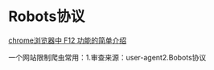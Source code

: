 # Robots协议

[chrome浏览器中 F12 功能的简单介绍](https://blog.csdn.net/m0_37724356/article/details/79884006)

一个网站限制爬虫常用：1.审查来源：user-agent2.Bobots协议


